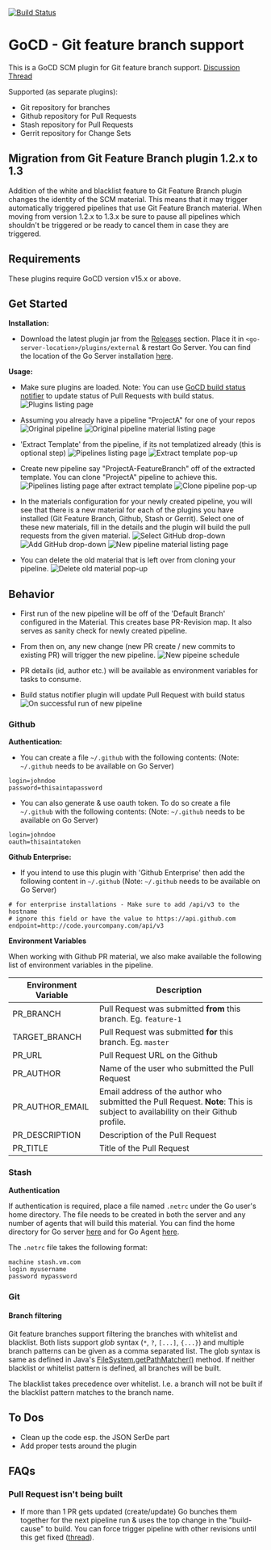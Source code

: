 [![Build Status](https://travis-ci.org/ashwanthkumar/gocd-build-github-pull-requests.svg?branch=master)](https://travis-ci.org/ashwanthkumar/gocd-build-github-pull-requests)

# GoCD - Git feature branch support
This is a GoCD SCM plugin for Git feature branch support. [Discussion Thread](https://groups.google.com/d/topic/go-cd-dev/Rt_Y5G2VkOc/discussion)

Supported (as separate plugins):
* Git repository for branches
* Github repository for Pull Requests
* Stash repository for Pull Requests
* Gerrit repository for Change Sets

## Migration from Git Feature Branch plugin 1.2.x to 1.3

Addition of the white and blacklist feature to Git Feature Branch plugin changes the identity of 
the SCM material. This means that it may trigger automatically triggered pipelines that use 
Git Feature Branch material. When moving from version 1.2.x to 1.3.x be sure to pause all 
pipelines which shouldn't be triggered or be ready to cancel them in case they are triggered.

## Requirements
These plugins require GoCD version v15.x or above.

## Get Started
**Installation:**
- Download the latest plugin jar from the [Releases](https://github.com/ashwanthkumar/gocd-build-github-pull-requests/releases) section. Place it in `<go-server-location>/plugins/external` & restart Go Server. You can find the location of the Go Server installation [here](http://www.go.cd/documentation/user/current/installation/installing_go_server.html#location-of-files-after-installation-of-go-server).

**Usage:**

* Make sure plugins are loaded. Note: You can use [GoCD build status notifier](https://github.com/srinivasupadhya/gocd-build-status-notifier) to update status of Pull Requests with build status.
![Plugins listing page][1]

* Assuming you already have a pipeline "ProjectA" for one of your repos
![Original pipeline][2]
![Original pipeline material listing page][3]

* 'Extract Template' from the pipeline, if its not templatized already (this is optional step) 
![Pipelines listing page][4]
![Extract template pop-up][5]

* Create new pipeline say "ProjectA-FeatureBranch" off of the extracted template. You can clone "ProjectA" pipeline to achieve this.
![Pipelines listing page after extract template][6]
![Clone pipeline pop-up][7]

* In the materials configuration for your newly created pipeline, you will see that there is a new material for each of the plugins you have installed (Git Feature Branch, Github, Stash or Gerrit). Select one of these new materials, fill in the details and the plugin will build the pull requests from the given material.
![Select GitHub drop-down][8]
![Add GitHub drop-down][9]
![New pipeline material listing page][10]

* You can delete the old material that is left over from cloning your pipeline.
![Delete old material pop-up][11]

## Behavior
- First run of the new pipeline will be off of the 'Default Branch' configured in the Material. This creates base PR-Revision map. It also serves as sanity check for newly created pipeline.

- From then on, any new change (new PR create / new commits to existing PR) will trigger the new pipeline.
![New pipeine schedule][12]

- PR details (id, author etc.) will be available as environment variables for tasks to consume.

- Build status notifier plugin will update Pull Request with build status
![On successful run of new pipeline][13]

### Github

**Authentication:**
- You can create a file `~/.github` with the following contents: (Note: `~/.github` needs to be available on Go Server)
```
login=johndoe
password=thisaintapassword
```

- You can also generate & use oauth token. To do so create a file `~/.github` with the following contents: (Note: `~/.github` needs to be available on Go Server)
```
login=johndoe
oauth=thisaintatoken
```

**Github Enterprise:**
- If you intend to use this plugin with 'Github Enterprise' then add the following content in `~/.github` (Note: `~/.github` needs to be available on Go Server)
```
# for enterprise installations - Make sure to add /api/v3 to the hostname
# ignore this field or have the value to https://api.github.com
endpoint=http://code.yourcompany.com/api/v3
```
**Environment Variables**

When working with Github PR material, we also make available the following list of environment variables in the pipeline.

| Environment Variable | Description |
| --- | --- |
| PR_BRANCH | Pull Request was submitted **from** this branch. Eg. `feature-1` |
| TARGET_BRANCH | Pull Request was submitted **for** this branch. Eg. `master` |
| PR_URL | Pull Request URL on the Github |
| PR_AUTHOR | Name of the user who submitted the Pull Request |
| PR_AUTHOR_EMAIL | Email address of the author who submitted the Pull Request. **Note**: This is subject to availability on their Github profile.|
| PR_DESCRIPTION | Description of the Pull Request |
| PR_TITLE | Title of the Pull Request |


### Stash
**Authentication**

If authentication is required, place a file named `.netrc` under the Go user's home directory. The file needs to be created in both the server and any number of agents that will build this material. You can find the home directory for Go server [here](http://www.go.cd/documentation/user/current/installation/installing_go_server.html#location-of-files-after-installation-of-go-server) and for Go Agent
[here](http://www.go.cd/documentation/user/current/installation/installing_go_agent.html#location-of-files-after-installing-go-agent).

The `.netrc` file takes the following format:

```
machine stash.vm.com 
login myusername
password mypassword
```

### Git

#### Branch filtering

Git feature branches support filtering the branches with whitelist and blacklist.
Both lists support _glob_ syntax (`*`, `?`, `[...]`, `{...}`) and multiple branch patterns
can be given as a comma separated list. The glob syntax is same as
defined in Java's [FileSystem.getPathMatcher()](https://docs.oracle.com/javase/7/docs/api/java/nio/file/FileSystem.html#getPathMatcher%28java.lang.String%29)
method. If neither blacklist or whitelist pattern is defined, all branches will be built.

The blacklist takes precedence over whitelist. I.e. a branch will not be built if the
blacklist pattern matches to the branch name.

## To Dos
- Clean up the code esp. the JSON SerDe part
- Add proper tests around the plugin

## FAQs

### Pull Request isn't being built
- If more than 1 PR gets updated (create/update) Go bunches them together for the next pipeline run & uses the top change in the "build-cause" to build. You can force trigger pipeline with other revisions until this get fixed ([thread](https://github.com/gocd/gocd/issues/938)).

[1]: images/list-plugin.png  "List Plugin"
[2]: images/original-pipeline.png  "Original Pipeline"
[3]: images/original-pipeline-material.png  "Original Pipeline Material"
[4]: images/list-pipeline.png  "List Pipeline"
[5]: images/extract-template.png  "Extract Template"
[6]: images/list-pipeline-after-extract-template.png  "List Pipeline After Extract Template"
[7]: images/clone-pipeline.png  "Clone Pipeline"
[8]: images/select-github-material.png  "Select GitHub Material"
[9]: images/add-github-material.png  "Add GitHub Material"
[10]: images/new-pipeline-material.png  "New Pipeline Material"
[11]: images/delete-old-material.png  "Delete Old Material"
[12]: images/pipeline-schedule.png  "Pipeline Schedule"
[13]: images/on-successful-pipeline-run.png  "On Successful Run"
